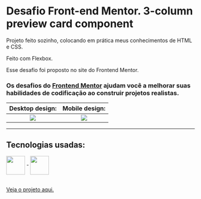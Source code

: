 # Desafio Front-end Mentor. 3-column preview card component

Projeto feito sozinho, colocando em prática meus conhecimentos de HTML e CSS.

Feito com Flexbox.

Esse desafio foi proposto no site do Frontend Mentor.

### Os desafios do [Frontend Mentor](https://www.frontendmentor.io) ajudam você a melhorar suas habilidades de codificação ao construir projetos realistas. 

Desktop design:            |  Mobile design:
:-------------------------:|:-------------------------:
<img src="https://res.cloudinary.com/dz209s6jk/image/upload/v1617293350/Challenges/ofrkupd8a9wh1wenvr8c.jpg">  |  <img src="https://res.cloudinary.com/dz209s6jk/image/upload/v1617293393/Challenges/jua3vpavrjnnhbmvo7er.jpg">

---------------------------------------

## Tecnologias usadas:

<div>
  <img align = "center" width="50px" src = "https://cdn.jsdelivr.net/gh/devicons/devicon/icons/html5/html5-plain-wordmark.svg"> -
  <img align = "center" width="50px" src = "https://cdn.jsdelivr.net/gh/devicons/devicon/icons/css3/css3-plain-wordmark.svg">
</div>

<br>

<a href = "https://guilherme-goncalves-de-souza.github.io/Desafio_Front-end_Mentor.3-column-preview-card-component/"> Veja o projeto aqui. </a>
